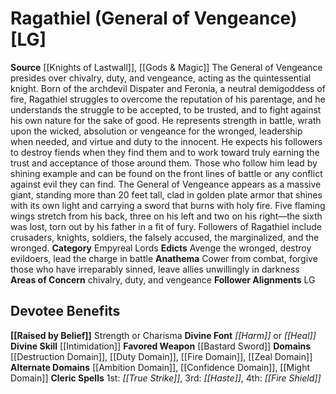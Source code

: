 ﻿---
ability:
- Strength
- Charisma
ability_boost:
- Strength
- Charisma
alignment: LG
deity:
- '[[DATABASE/deity/Ragathiel|Ragathiel]]'
deity_category: Empyreal Lords
divine_font: Harm or Heal
domain:
- '[[DATABASE/domain/Ambition Domain|Ambition]]'
- '[[DATABASE/domain/Confidence Domain|Confidence]]'
- '[[DATABASE/domain/Destruction Domain|Destruction]]'
- '[[DATABASE/domain/Duty Domain|Duty]]'
- '[[DATABASE/domain/Fire Domain|Fire]]'
- '[[DATABASE/domain/Might Domain|Might]]'
- '[[DATABASE/domain/Zeal Domain|Zeal]]'
favored_weapon: '[[DATABASE/weapon/Bastard Sword|Bastard Sword]]'
follower_alignment:
- LG
id: '126'
name: Ragathiel
rarity: Common
skill:
- '[[DATABASE/skill/Intimidation|Intimidation]]'
source: '[[DATABASE/source/Knights of Lastwall|Knights of Lastwall]]'
trait: null
type: Deity

---
# Ragathiel (General of Vengeance) [LG]

**Source** [[Knights of Lastwall]], [[Gods & Magic]] 
The General of Vengeance presides over chivalry, duty, and vengeance, acting as the quintessential knight. Born of the archdevil Dispater and Feronia, a neutral demigoddess of fire, Ragathiel struggles to overcome the reputation of his parentage, and he understands the struggle to be accepted, to be trusted, and to fight against his own nature for the sake of good. He represents strength in battle, wrath upon the wicked, absolution or vengeance for the wronged, leadership when needed, and virtue and duty to the innocent. He expects his followers to destroy fiends when they find them and to work toward truly earning the trust and acceptance of those around them. Those who follow him lead by shining example and can be found on the front lines of battle or any conflict against evil they can find.
 The General of Vengeance appears as a massive giant, standing more than 20 feet tall, clad in golden plate armor that shines with its own light and carrying a sword that burns with holy fire. Five flaming wings stretch from his back, three on his left and two on his right—the sixth was lost, torn out by his father in a fit of fury. Followers of Ragathiel include crusaders, knights, soldiers, the falsely accused, the marginalized, and the wronged.
**Category** Empyreal Lords
**Edicts** Avenge the wronged, destroy evildoers, lead the charge in battle
**Anathema** Cower from combat, forgive those who have irreparably sinned, leave allies unwillingly in darkness
**Areas of Concern** chivalry, duty, and vengeance
**Follower Alignments** LG

## Devotee Benefits

**[[Raised by Belief]]** Strength or Charisma
**Divine Font** _[[Harm]]_ or _[[Heal]]_
**Divine Skill** [[Intimidation]]
**Favored Weapon** [[Bastard Sword]]
**Domains** [[Destruction Domain]], [[Duty Domain]], [[Fire Domain]], [[Zeal Domain]]
**Alternate Domains** [[Ambition Domain]], [[Confidence Domain]], [[Might Domain]]
**Cleric Spells** 1st: _[[True Strike]]_, 3rd: _[[Haste]]_, 4th: _[[Fire Shield]]_